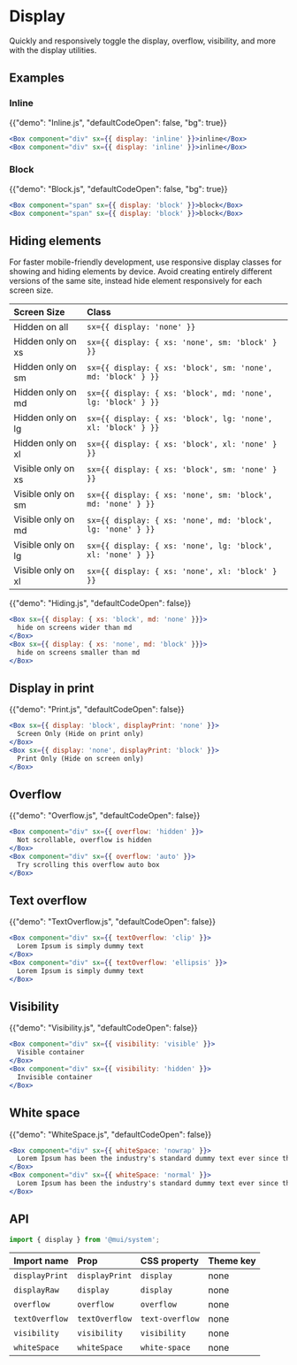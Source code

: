 # Display

<p class="description">Quickly and responsively toggle the display, overflow, visibility, and more with the display utilities.</p>

## Examples

### Inline

{{"demo": "Inline.js", "defaultCodeOpen": false, "bg": true}}

```jsx
<Box component="div" sx={{ display: 'inline' }}>inline</Box>
<Box component="div" sx={{ display: 'inline' }}>inline</Box>
```

### Block

{{"demo": "Block.js", "defaultCodeOpen": false, "bg": true}}

```jsx
<Box component="span" sx={{ display: 'block' }}>block</Box>
<Box component="span" sx={{ display: 'block' }}>block</Box>
```

## Hiding elements

For faster mobile-friendly development, use responsive display classes for showing and hiding elements by device. Avoid creating entirely different versions of the same site, instead hide element responsively for each screen size.

| Screen Size        | Class                                                        |
| :----------------- | :----------------------------------------------------------- |
| Hidden on all      | `sx={{ display: 'none' }}`                                   |
| Hidden only on xs  | `sx={{ display: { xs: 'none', sm: 'block' } }}`              |
| Hidden only on sm  | `sx={{ display: { xs: 'block', sm: 'none', md: 'block' } }}` |
| Hidden only on md  | `sx={{ display: { xs: 'block', md: 'none', lg: 'block' } }}` |
| Hidden only on lg  | `sx={{ display: { xs: 'block', lg: 'none', xl: 'block' } }}` |
| Hidden only on xl  | `sx={{ display: { xs: 'block', xl: 'none' } }}`              |
| Visible only on xs | `sx={{ display: { xs: 'block', sm: 'none' } }}`              |
| Visible only on sm | `sx={{ display: { xs: 'none', sm: 'block', md: 'none' } }}`  |
| Visible only on md | `sx={{ display: { xs: 'none', md: 'block', lg: 'none' } }}`  |
| Visible only on lg | `sx={{ display: { xs: 'none', lg: 'block', xl: 'none' } }}`  |
| Visible only on xl | `sx={{ display: { xs: 'none', xl: 'block' } }}`              |

{{"demo": "Hiding.js", "defaultCodeOpen": false}}

```jsx
<Box sx={{ display: { xs: 'block', md: 'none' }}}>
  hide on screens wider than md
</Box>
<Box sx={{ display: { xs: 'none', md: 'block' }}}>
  hide on screens smaller than md
</Box>
```

## Display in print

{{"demo": "Print.js", "defaultCodeOpen": false}}

```jsx
<Box sx={{ display: 'block', displayPrint: 'none' }}>
  Screen Only (Hide on print only)
</Box>
<Box sx={{ display: 'none', displayPrint: 'block' }}>
  Print Only (Hide on screen only)
</Box>
```

## Overflow

{{"demo": "Overflow.js", "defaultCodeOpen": false}}

```jsx
<Box component="div" sx={{ overflow: 'hidden' }}>
  Not scrollable, overflow is hidden
</Box>
<Box component="div" sx={{ overflow: 'auto' }}>
  Try scrolling this overflow auto box
</Box>
```

## Text overflow

{{"demo": "TextOverflow.js", "defaultCodeOpen": false}}

```jsx
<Box component="div" sx={{ textOverflow: 'clip' }}>
  Lorem Ipsum is simply dummy text
</Box>
<Box component="div" sx={{ textOverflow: 'ellipsis' }}>
  Lorem Ipsum is simply dummy text
</Box>
```

## Visibility

{{"demo": "Visibility.js", "defaultCodeOpen": false}}

```jsx
<Box component="div" sx={{ visibility: 'visible' }}>
  Visible container
</Box>
<Box component="div" sx={{ visibility: 'hidden' }}>
  Invisible container
</Box>
```

## White space

{{"demo": "WhiteSpace.js", "defaultCodeOpen": false}}

```jsx
<Box component="div" sx={{ whiteSpace: 'nowrap' }}>
  Lorem Ipsum has been the industry's standard dummy text ever since the 1500s.
</Box>
<Box component="div" sx={{ whiteSpace: 'normal' }}>
  Lorem Ipsum has been the industry's standard dummy text ever since the 1500s.
</Box>
```

## API

```js
import { display } from '@mui/system';
```

| Import name    | Prop           | CSS property    | Theme key |
| :------------- | :------------- | :-------------- | :-------- |
| `displayPrint` | `displayPrint` | `display`       | none      |
| `displayRaw`   | `display`      | `display`       | none      |
| `overflow`     | `overflow`     | `overflow`      | none      |
| `textOverflow` | `textOverflow` | `text-overflow` | none      |
| `visibility`   | `visibility`   | `visibility`    | none      |
| `whiteSpace`   | `whiteSpace`   | `white-space`   | none      |
